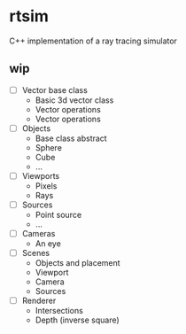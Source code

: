 # rtsim
C++ implementation of a ray tracing simulator

## wip

- [ ] Vector base class
  - Basic 3d vector class
  - Vector operations
  - Vector operations
- [ ] Objects
  - Base class abstract
  - Sphere
  - Cube
  - ...
- [ ] Viewports
  - Pixels
  - Rays
- [ ] Sources
  - Point source
  - ...
- [ ] Cameras
  - An eye
- [ ] Scenes
  - Objects and placement
  - Viewport
  - Camera
  - Sources
- [ ] Renderer
  - Intersections
  - Depth (inverse square)
